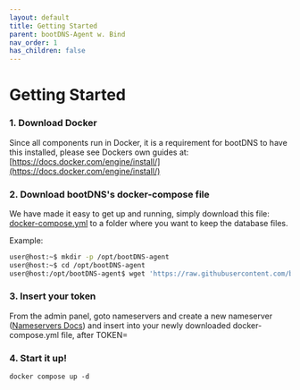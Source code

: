 ```yaml
---
layout: default
title: Getting Started
parent: bootDNS-Agent w. Bind
nav_order: 1
has_children: false
---
```


# Getting Started

### 1. Download Docker
Since all components run in Docker, it is a requirement for bootDNS to have this installed, please see Dockers own guides at: [https://docs.docker.com/engine/install/](https://docs.docker.com/engine/install/)

### 2. Download bootDNS's docker-compose file
We have made it easy to get up and running, simply download this file: [docker-compose.yml](https://raw.githubusercontent.com/bootDNS/agent/main/docker-compose.yml) to a folder where you want to keep the database files.

Example:
```bash
user@host:~$ mkdir -p /opt/bootDNS-agent
user@host:~$ cd /opt/bootDNS-agent
user@host:/opt/bootDNS-agent$ wget 'https://raw.githubusercontent.com/bootDNS/agent/main/docker-compose.yml' -O docker-compose.yml
```
    
### 3. Insert your token
From the admin panel, goto nameservers and create a new nameserver ([Nameservers Docs](https://docs.bootdns.app/admin/nameservers.html)) 
and insert into your newly downloaded docker-compose.yml file, after TOKEN=

### 4. Start it up!
```
docker compose up -d 
```
